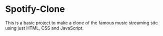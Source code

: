 # Spotify-Clone
This is a basic project to make a clone of the famous music streaming site using just HTML, CSS and JavaScript.
